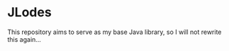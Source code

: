 # JLodes
This repository aims to serve as my base Java library, so I will not rewrite this again...
